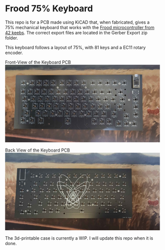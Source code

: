 # Frood 75% Keyboard

This repo is for a PCB made using KiCAD that, when fabricated, gives a 75% mechanical keyboard that works with the [Frood microcontroller from 42 keebs](https://42keebs.eu/shop/parts/controllers/frood-rp2040-pro-micro-controller/).
The correct export files are located in the Gerber Export zip folder.

This keyboard follows a layout of 75%, with 81 keys and a EC11 rotary encoder. 

Front-View of the Keyboard PCB
![Front view of the keyboard](./KB%20Front.jpg)

Back View of the Keyboard PCB
![Back view of the keyboard](./KB%20Back.jpg)


The 3d-printable case is currently a WIP. I will update this repo when it is done.